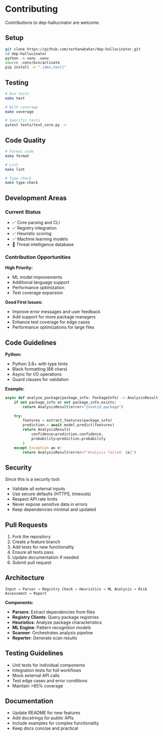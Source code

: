 # Contributing

Contributions to dep-hallucinator are welcome.

## Setup

```bash
git clone https://github.com/serhanwbahar/dep-hallucinator.git
cd dep-hallucinator
python -m venv .venv
source .venv/bin/activate
pip install -e ".[dev,test]"
```

## Testing

```bash
# Run tests
make test

# With coverage
make coverage

# Specific tests
pytest tests/test_core.py -v
```

## Code Quality

```bash
# Format code
make format

# Lint
make lint

# Type check
make type-check
```

## Development Areas

### Current Status
- ✅ Core parsing and CLI
- ✅ Registry integration
- ✅ Heuristic scoring
- ✅ Machine learning models
- 🚧 Threat intelligence database

### Contribution Opportunities

**High Priority:**
- ML model improvements
- Additional language support
- Performance optimization
- Test coverage expansion

**Good First Issues:**
- Improve error messages and user feedback
- Add support for more package managers
- Enhance test coverage for edge cases
- Performance optimizations for large files

## Code Guidelines

**Python:**
- Python 3.8+ with type hints
- Black formatting (88 chars)
- Async for I/O operations
- Guard clauses for validation

**Example:**
```python
async def analyze_package(package_info: PackageInfo) -> AnalysisResult:
    if not package_info or not package_info.exists:
        return AnalysisResult(error="Invalid package")
    
    try:
        features = extract_features(package_info)
        prediction = await model.predict(features)
        return AnalysisResult(
            confidence=prediction.confidence,
            probability=prediction.probability
        )
    except Exception as e:
        return AnalysisResult(error=f"Analysis failed: {e}")
```

## Security

Since this is a security tool:
- Validate all external inputs
- Use secure defaults (HTTPS, timeouts)
- Respect API rate limits
- Never expose sensitive data in errors
- Keep dependencies minimal and updated

## Pull Requests

1. Fork the repository
2. Create a feature branch
3. Add tests for new functionality
4. Ensure all tests pass
5. Update documentation if needed
6. Submit pull request

## Architecture

```
Input → Parser → Registry Check → Heuristics → ML Analysis → Risk Assessment → Report
```

**Components:**
- **Parsers**: Extract dependencies from files
- **Registry Clients**: Query package registries
- **Heuristics**: Analyze package characteristics
- **ML Engine**: Pattern recognition models
- **Scanner**: Orchestrates analysis pipeline
- **Reporter**: Generate scan results

## Testing Guidelines

- Unit tests for individual components
- Integration tests for full workflows
- Mock external API calls
- Test edge cases and error conditions
- Maintain >85% coverage

## Documentation

- Update README for new features
- Add docstrings for public APIs
- Include examples for complex functionality
- Keep docs concise and practical 